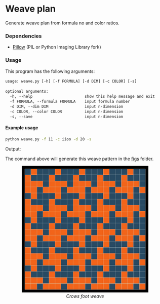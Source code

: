 # Weave plan
Generate weave plan from formula no and color ratios.

### Dependencies

- [Pillow](https://pypi.org/project/Pillow/) (PIL or Python Imaging Library fork) 

### Usage

This program has the following arguments:

```
usage: weave.py [-h] [-f FORMULA] [-d DIM] [-c COLOR] [-s]

optional arguments:
  -h, --help                       show this help message and exit
  -f FORMULA, --formula FORMULA    input formula number
  -d DIM, --dim DIM                input n-dimension
  -c COLOR, --color COLOR          input n-dimension
  -s, --save                       input n-dimension
```

#### Example usage

```bash
python weave.py -f 11 -c iioo -d 20 -s
```
Output:

The command above will generate this weave pattern in the [figs](./figs/) folder.
<p align="center">
  <img src=".\figs\11_iioo(20x20).jpg" width="400px"><br>
  <i> Crows foot weave </i>
</p>
